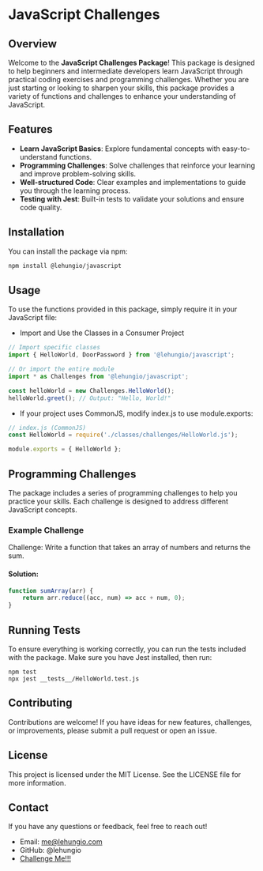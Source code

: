 # JavaScript Challenges

## Overview

Welcome to the **JavaScript Challenges Package**! This package is designed to help beginners and intermediate developers learn JavaScript through practical coding exercises and programming challenges. Whether you are just starting or looking to sharpen your skills, this package provides a variety of functions and challenges to enhance your understanding of JavaScript.

## Features

- **Learn JavaScript Basics**: Explore fundamental concepts with easy-to-understand functions.
- **Programming Challenges**: Solve challenges that reinforce your learning and improve problem-solving skills.
- **Well-structured Code**: Clear examples and implementations to guide you through the learning process.
- **Testing with Jest**: Built-in tests to validate your solutions and ensure code quality.

## Installation

You can install the package via npm:

```bash
npm install @lehungio/javascript
```

## Usage

To use the functions provided in this package, simply require it in your JavaScript file:

- Import and Use the Classes in a Consumer Project

```js
// Import specific classes
import { HelloWorld, DoorPassword } from '@lehungio/javascript';

// Or import the entire module
import * as Challenges from '@lehungio/javascript';

const helloWorld = new Challenges.HelloWorld();
helloWorld.greet(); // Output: "Hello, World!"
```

- If your project uses CommonJS, modify index.js to use module.exports:

```js
// index.js (CommonJS)
const HelloWorld = require('./classes/challenges/HelloWorld.js');

module.exports = { HelloWorld };

```

## Programming Challenges

The package includes a series of programming challenges to help you practice your skills. Each challenge is designed to address different JavaScript concepts.

### Example Challenge
Challenge: Write a function that takes an array of numbers and returns the sum.

#### Solution:

```js
function sumArray(arr) {
    return arr.reduce((acc, num) => acc + num, 0);
}
```

## Running Tests

To ensure everything is working correctly, you can run the tests included with the package. Make sure you have Jest installed, then run:

```
npm test
npx jest __tests__/HelloWorld.test.js
```

## Contributing
Contributions are welcome! If you have ideas for new features, challenges, or improvements, please submit a pull request or open an issue.

## License
This project is licensed under the MIT License. See the LICENSE file for more information.

## Contact
If you have any questions or feedback, feel free to reach out!

- Email: me@lehungio.com 
- GitHub: @lehungio
- [Challenge Me!!!](https://github.com/lehungio/javascript/issues/new?assignees=&labels=new&projects=&template=DEFAULT.md&title=Programming+Challenge%3A+%5BChallenge+Name%5D%5BNamespace%5D)
